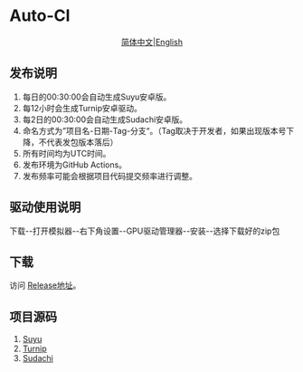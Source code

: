 # Auto-CI

<p align="center">
<a href="./README.md">简体中文</a>|<a href="./README_EN.md">English</a>
</p>

## 发布说明

1. 每日的00:30:00会自动生成Suyu安卓版。
2. 每12小时会生成Turnip安卓驱动。
3. 每2日的00:30:00会自动生成Sudachi安卓版。
4. 命名方式为”项目名-日期-Tag-分支“。（Tag取决于开发者，如果出现版本号下降，不代表发包版本落后）
5. 所有时间均为UTC时间。
6. 发布环境为GitHub Actions。
7. 发布频率可能会根据项目代码提交频率进行调整。

## 驱动使用说明

下载--打开模拟器--右下角设置--GPU驱动管理器--安装--选择下载好的zip包

## 下载

访问 [Release地址](https://github.com/ImpXada/Auto-CI/releases)。

## 项目源码

1. [Suyu](https://git.suyu.dev/suyu/suyu)
2. [Turnip](https://gitlab.freedesktop.org/mesa/mesa)
3. [Sudachi](https://github.com/sudachi-emu/sudachi)
